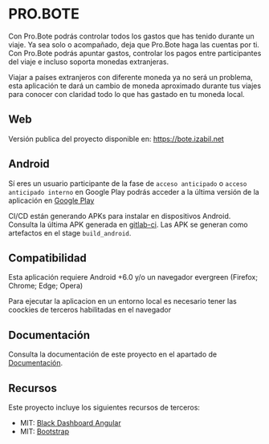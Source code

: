 # PRO.BOTE

Con Pro.Bote podrás controlar todos los gastos que has tenido durante un viaje. Ya sea solo o acompañado, deja que 
Pro.Bote haga las cuentas por ti. Con Pro.Bote podrás apuntar gastos, controlar los pagos entre participantes del 
viaje e incluso soporta monedas extranjeras.

Viajar a países extranjeros con diferente moneda ya no será un problema, esta aplicación te dará un cambio de moneda 
aproximado durante tus viajes para conocer con claridad todo lo que has gastado en tu moneda local.

## Web

Versión publica del proyecto disponible en: https://bote.izabil.net

## Android

Sí eres un usuario participante de la fase de `acceso anticipado` o `acceso anticipado interno` en Google Play podrás 
acceder a la última versión de la aplicación en
 [Google Play](https://play.google.com/store/apps/details?id=net.izabil.bote)

CI/CD están generando APKs para instalar en dispositivos Android. Consulta la última APK generada en 
[gitlab-ci](https://gitlab.com/pabil/bote-dw/pipelines). Las APK se generan como artefactos en el stage `build_android`.

## Compatibilidad

Esta aplicación requiere Android +6.0 y/o un navegador evergreen (Firefox; Chrome; Edge; Opera)

Para ejecutar la aplicacion en un entorno local es necesario tener las coockies de terceros habilitadas en el navegador

## Documentación

Consulta la documentación de este proyecto en el apartado de [Documentación](documentacion/README.md).


## Recursos

Este proyecto incluye los siguientes recursos de terceros:
- MIT: [Black Dashboard Angular](https://demos.creative-tim.com/black-dashboard-angular/#/dashboard?ref=bda-readme) 
- MIT: [Bootstrap](https://getbootstrap.com/docs/4.0/about/license/)
